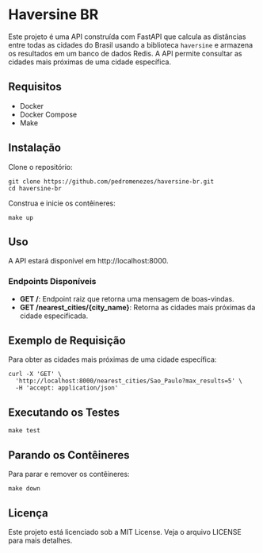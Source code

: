 # Haversine BR

Este projeto é uma API construída com FastAPI que calcula as distâncias entre todas as cidades do Brasil usando a biblioteca `haversine` e armazena os resultados em um banco de dados Redis. A API permite consultar as cidades mais próximas de uma cidade específica.

## Requisitos

- Docker
- Docker Compose
- Make

## Instalação

Clone o repositório:

```
git clone https://github.com/pedromenezes/haversine-br.git
cd haversine-br
```

Construa e inicie os contêineres:

```
make up
```

## Uso

A API estará disponível em http://localhost:8000.

### Endpoints Disponíveis

- **GET /**: Endpoint raiz que retorna uma mensagem de boas-vindas.
- **GET /nearest_cities/{city_name}**: Retorna as cidades mais próximas da cidade especificada.

## Exemplo de Requisição

Para obter as cidades mais próximas de uma cidade específica:

```
curl -X 'GET' \
  'http://localhost:8000/nearest_cities/Sao_Paulo?max_results=5' \
  -H 'accept: application/json'
```

## Executando os Testes

```
make test
```

## Parando os Contêineres

Para parar e remover os contêineres:

```
make down
```

## Licença

Este projeto está licenciado sob a MIT License. Veja o arquivo LICENSE para mais detalhes.
